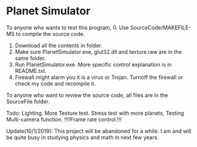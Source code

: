# Planet Simulator

To anyone who wants to test this program,
0. Use SourceCode/MAKEFILE-MS to compile the source code.
1. Download all the contents in <executable> folder.
2. Make sure PlanetSimulator.exe, glut32.dll and texture.raw are in the same folder.
3. Run PlanetSimulator.exe. More specific control explanation is in README.txt.
4. Firewall might alarm you it is a virus or Trojan. Turnoff the firewall or check my code and recompile it.

To anyone who want to review the source code, all files are in the SourceFile folder.

Todo: Lighting.
      More Texture test.
			Stress test with more planets, 
			Testing Multi-camera function.
			!!!!Frame rate control.!!!
			
Update(10/1/2019):
	This project will be abandoned for a while. I am and will be quite busy in studying physics and math in next few years.
